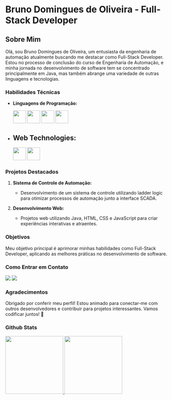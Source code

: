 # Bruno Domingues de Oliveira - Full-Stack Developer

## Sobre Mim

Olá, sou Bruno Domingues de Oliveira, um entusiasta da engenharia de automação atualmente buscando me destacar como Full-Stack Developer. Estou no processo de conclusão do curso de Engenharia de Automação, e minha jornada no desenvolvimento de software tem se concentrado principalmente em Java, mas também abrange uma variedade de outras linguagens e tecnologias.

### Habilidades Técnicas

- **Linguagens de Programação:**
  
   <img loading="lazy" src="https://cdn.jsdelivr.net/gh/devicons/devicon/icons/java/java-original.svg" width="40" height="40" />
   <img loading="lazy" src="https://cdn.jsdelivr.net/gh/devicons/devicon/icons/javascript/javascript-plain.svg" width="40" height="40" />
   <img loading="lazy" src="https://cdn.jsdelivr.net/gh/devicons/devicon/icons/csharp/csharp-plain.svg" width="40" height="40"/>
   <img loading="lazy" src="https://cdn.jsdelivr.net/gh/devicons/devicon/icons/python/python-original.svg" width="40" height="40" />
          

- **Web Technologies:**
  -
    <img loading="lazy" src="https://cdn.jsdelivr.net/gh/devicons/devicon/icons/html5/html5-plain.svg" width="40" height="40" />
    <img loading="lazy" src="https://cdn.jsdelivr.net/gh/devicons/devicon/icons/css3/css3-plain.svg" width="40" height="40" />
          

### Projetos Destacados

1. **Sistema de Controle de Automação:**
   - Desenvolvimento de um sistema de controle utilizando ladder logic para otimizar processos de automação junto a interface SCADA.

2. **Desenvolvimento Web:**
   - Projetos web utilizando Java, HTML, CSS e JavaScript para criar experiências interativas e atraentes.

### Objetivos

Meu objetivo principal é aprimorar minhas habilidades como Full-Stack Developer, aplicando as melhores práticas no desenvolvimento de software.

### Como Entrar em Contato
<div>
<a href = "mailto:brunonaw41@gmail.com](brunonaw41@gmail.com"><img loading="lazy" src="https://img.shields.io/badge/Gmail-D14836?style=for-the-badge&logo=gmail&logoColor=white" target="_blank"></a>
<a href="https://www.linkedin.com/in/bruno-de-oliveira-99b685226/" target="_blank"><img loading="lazy" src="https://img.shields.io/badge/-LinkedIn-%230077B5?style=for-the-badge&logo=linkedin&logoColor=white" target="_blank"></a>   
</div>

### Agradecimentos

Obrigado por conferir meu perfil! Estou animado para conectar-me com outros desenvolvedores e contribuir para projetos interessantes. Vamos codificar juntos! 🚀

### Github Stats
<div>
<a href="https://github.com/BrunoDMO">
<img loading="lazy" height="180em" src="https://github-readme-stats.vercel.app/api/top-langs/?username=BrunoDMO&layout=compact&langs_count=7&theme=dracula"/>
<img loading="lazy" height="180em" src="https://github-readme-stats.vercel.app/api?username=BrunoDMO&show_icons=true&theme=dracula&include_all_commits=true&count_private=true"/>
</div>
